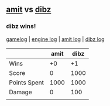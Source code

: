 ## [amit](<../../amit/README.md>) vs [dibz](<../../dibz/README.md>)
### dibz wins!

[gamelog](<gamelog.json>) | [engine log](<engine>) | [amit log](<amit>) | [dibz log](<dibz>)

|              | amit | dibz |
| ------------ | ---- | ---- |
| Wins         |   +0 |   +1 |
| Score        |    0 | 1000 |
| Points Spent | 1000 | 1000 |
| Damage       |    0 |  100 |
|              |      |      |
